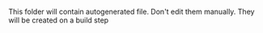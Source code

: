 This folder will contain autogenerated file. Don't edit them manually.
They will be created on a build step

